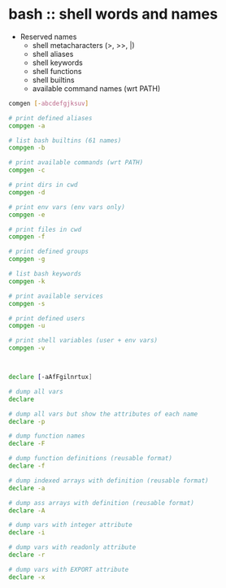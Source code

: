 # bash :: shell words and names

* Reserved names
  - shell metacharacters (>, >>, |)
  - shell aliases
  - shell keywords
  - shell functions
  - shell builtins
  - available command names (wrt PATH)



```bash
comgen [-abcdefgjksuv]

# print defined aliases
compgen -a

# list bash builtins (61 names)
compgen -b

# print available commands (wrt PATH)
compgen -c

# print dirs in cwd
compgen -d

# print env vars (env vars only)
compgen -e

# print files in cwd
compgen -f

# print defined groups
compgen -g

# list bash keywords
compgen -k

# print available services
compgen -s

# print defined users
compgen -u

# print shell variables (user + env vars)
compgen -v



declare [-aAfFgilnrtux]

# dump all vars
declare

# dump all vars but show the attributes of each name
declare -p

# dump function names
declare -F

# dump function definitions (reusable format)
declare -f

# dump indexed arrays with definition (reusable format)
declare -a

# dump ass arrays with definition (reusable format)
declare -A

# dump vars with integer attribute
declare -i

# dump vars with readonly attribute
declare -r

# dump vars with EXPORT attribute
declare -x
```
